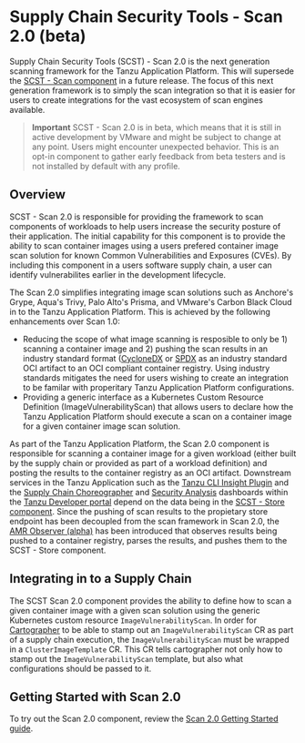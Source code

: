 # Supply Chain Security Tools - Scan 2.0 (beta)

Supply Chain Security Tools (SCST) - Scan 2.0 is the next generation scanning framework for the Tanzu Application Platform.  This will supersede the [SCST - Scan component](overview.hbs.md) in a future release.  The focus of this next generation framework is to simply the scan integration so that it is easier for users to create integrations for the vast ecosystem of scan engines available.  

>**Important** SCST - Scan 2.0 is in beta, which means that it is still in
>active development by VMware and might be subject to change at any point. Users
>might encounter unexpected behavior. This is an opt-in
>component to gather early feedback from beta testers and is not installed by
>default with any profile.

## <a id="overview"></a>Overview

SCST - Scan 2.0 is responsible for providing the framework to scan components of workloads to help users increase the security posture of their application.  The initial capability for this component is to provide the ability to scan container images using a users prefered container image scan solution for known Common Vulnerabilities and Exposures (CVEs).  By including this component in a users software supply chain, a user can identify vulnerabilites earlier in the development lifecycle. 
 
The Scan 2.0 simplifies integrating image scan solutions such as Anchore's Grype, Aqua's Trivy, Palo Alto's Prisma, and VMware's Carbon Black Cloud in to the Tanzu Application Platform.  This is achieved by the following enhancements over Scan 1.0:

* Reducing the scope of what image scanning is resposible to only be 1) scanning a container image and 2) pushing the scan results in an industry standard format ([CycloneDX](https://cyclonedx.org/) or [SPDX](https://spdx.dev/) as an industry standard OCI artifact to an OCI compliant container registry.  Using industry standards mitigates the need for users wishing to create an integration to be familar with properitary Tanzu Application Platform configurations.
* Providing a generic interface as a Kubernetes Custom Resource Definition (ImageVulnerabilityScan) that allows users to declare how the Tanzu Application Platform should execute a scan on a container image for a given container image scan solution.

As part of the Tanzu Application Platform, the Scan 2.0 component is responsible for scanning a container image for a given workload (either built by the supply chain or provided as part of a workload definition) and posting the results to the container registry as an OCI artifact.  Downstream services in the Tanzu Application such as the [Tanzu CLI Insight Plugin](cli-plugins/insight/cli-overview.hbs.md) and the [Supply Chain Choreographer](../tap-gui/plugins/scc-tap-gui.hbs.md) and [Security Analysis](../tap-gui/plugins/sa-tap-gui.hbs.md) dashboards within the [Tanzu Developer portal](../tap-gui/about.hbs.md) depend on the data being in the [SCST - Store component](../scst-store/overview.hbs.md).  Since the pushing of scan results to the propietary store endpoint has been decoupled from the scan framework in Scan 2.0, the [AMR Observer (alpha)](../scst-store/amr/overview.hbs.md#amr-observer-alpha) has been introduced that observes results being pushed to a container registry, parses the results, and pushes them to the SCST - Store component. 

## <a id="supply-chain-usage"></a>Integrating in to a Supply Chain

The SCST Scan 2.0 component provides the ability to define how to scan a given container image with a given scan solution using the generic Kubernetes custom resource `ImageVulnerabilityScan`.  In order for [Cartographer](../scc/about.hbs.md) to be able to stamp out an `ImageVulnerabilityScan` CR as part of a supply chain execution, the `ImageVulnerabilityScan` must be wrapped in a `ClusterImageTemplate` CR.  This CR tells cartographer not only how to stamp out the `ImageVulnerabilityScan` template, but also what configurations should be passed to it.

## <a id="getting-started"></a>Getting Started with Scan 2.0

To try out the Scan 2.0 component, review the [Scan 2.0 Getting Started guide](getting-started.hbs.md).